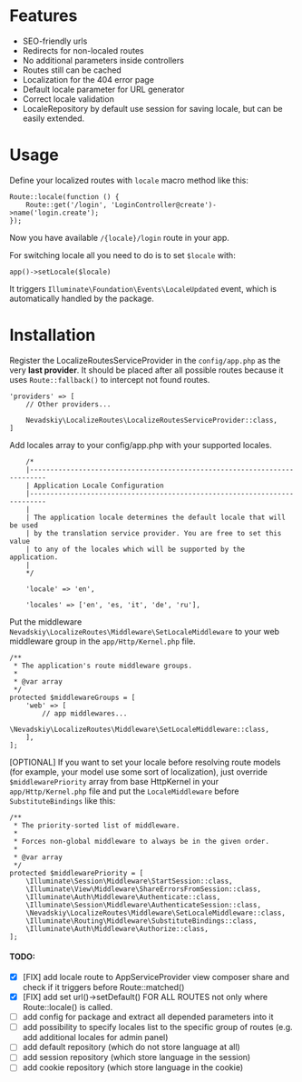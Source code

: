 # Features
- SEO-friendly urls
- Redirects for non-localed routes
- No additional parameters inside controllers
- Routes still can be cached
- Localization for the 404 error page 
- Default locale parameter for URL generator 
- Correct locale validation
- LocaleRepository by default use session for saving locale, but can be easily extended.

# Usage

Define your localized routes with ```locale``` macro method like this:
```
Route::locale(function () {
    Route::get('/login', 'LoginController@create')->name('login.create');
});
```

Now you have available ```/{locale}/login``` route in your app. 

For switching locale all you need to do is to set `$locale` with:
```
app()->setLocale($locale)
```
It triggers ```Illuminate\Foundation\Events\LocaleUpdated``` event, which is automatically handled by the package.


# Installation
Register the LocalizeRoutesServiceProvider in the ```config/app.php``` as the very **last provider**.
It should be placed after all possible routes because it uses ```Route::fallback()``` to intercept not found routes.
```
'providers' => [
    // Other providers...

    Nevadskiy\LocalizeRoutes\LocalizeRoutesServiceProvider::class,
]
```

Add locales array to your config/app.php with your supported locales.
```
    /*
    |--------------------------------------------------------------------------
    | Application Locale Configuration
    |--------------------------------------------------------------------------
    |
    | The application locale determines the default locale that will be used
    | by the translation service provider. You are free to set this value
    | to any of the locales which will be supported by the application.
    |
    */

    'locale' => 'en',

    'locales' => ['en', 'es, 'it', 'de', 'ru'],
```

Put the middleware ```Nevadskiy\LocalizeRoutes\Middleware\SetLocaleMiddleware``` to your web middleware group in the ```app/Http/Kernel.php``` file.
```
/**
 * The application's route middleware groups.
 *
 * @var array
 */
protected $middlewareGroups = [
    'web' => [
        // app middlewares...
        \Nevadskiy\LocalizeRoutes\Middleware\SetLocaleMiddleware::class,
    ],
];
```

[OPTIONAL] If you want to set your locale before resolving route models (for example, your model use some sort of localization), just override ```$middlewarePriority``` array from base HttpKernel in your ```app/Http/Kernel.php``` file and put the ```LocaleMiddleware``` before ```SubstituteBindings``` like this:
```
/**
 * The priority-sorted list of middleware.
 *
 * Forces non-global middleware to always be in the given order.
 *
 * @var array
 */
protected $middlewarePriority = [
    \Illuminate\Session\Middleware\StartSession::class,
    \Illuminate\View\Middleware\ShareErrorsFromSession::class,
    \Illuminate\Auth\Middleware\Authenticate::class,
    \Illuminate\Session\Middleware\AuthenticateSession::class,
    \Nevadskiy\LocalizeRoutes\Middleware\SetLocaleMiddleware::class,
    \Illuminate\Routing\Middleware\SubstituteBindings::class,
    \Illuminate\Auth\Middleware\Authorize::class,
];
```


#### TODO:
- [x] [FIX] add locale route to AppServiceProvider view composer share and check if it triggers before Route::matched()
- [x] [FIX] add set url()->setDefault() FOR ALL ROUTES not only where Route::locale() is called.
- [ ] add config for package and extract all depended parameters into it
- [ ] add possibility to specify locales list to the specific group of routes (e.g. add additional locales for admin panel)
- [ ] add default repository (which do not store language at all)
- [ ] add session repository (which store language in the session)
- [ ] add cookie repository (which store language in the cookie)
